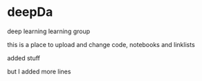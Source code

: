 # deepDa
deep learning learning group 

this is a place to upload and change code, notebooks and linklists

added stuff

but I added more lines 
